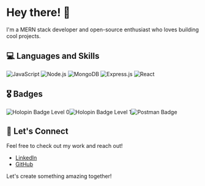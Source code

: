 # Hey there! 👋

I'm a MERN stack developer and open-source enthusiast who loves building cool projects.

## 💻 Languages and Skills 
![JavaScript](https://img.shields.io/badge/JavaScript-%23323330.svg?style=flat-square&logo=javascript&logoColor=F7DF1E)
![Node.js](https://img.shields.io/badge/Node.js-%2345C639.svg?style=flat-square&logo=node.js&logoColor=white)
![MongoDB](https://img.shields.io/badge/MongoDB-%2347A248.svg?style=flat-square&logo=mongodb&logoColor=white)
![Express.js](https://img.shields.io/badge/Express.js-%23404d59.svg?style=flat-square&logo=express&logoColor=white)
![React](https://img.shields.io/badge/React-%2361DAFB.svg?style=flat-square&logo=react&logoColor=black)

## 🎖 Badges
![Holopin Badge Level 0](https://assets.holopin.io/hf2024levels/level0-sloth-code-0-0-0-0.webp)![Holopin Badge Level 1](https://assets.holopin.io/hf2024levels/level1-sloth-code-0-0-0-0.webp)![Postman Badge](https://media.badgr.com/uploads/badges/assertion-ts543W7cSjSsQ8WXDyZNtA.png?versionId=l9u.oPfVJEaTY7.ghdWn4WkTy2x3PfRt)

## 🌟 Let's Connect
Feel free to check out my work and reach out!
- [LinkedIn](https://www.linkedin.com/in/khushi-moon)
- [GitHub](https://github.com/khuushiie)

Let's create something amazing together!

<!--
**khuushiie/khuushiie** is a ✨ _special_ ✨ repository because its `README.md` (this file) appears on your GitHub profile.

Here are some ideas to get you started:

- 🔭 I’m currently working on ...
- 🌱 I’m currently learning ...
- 👯 I’m looking to collaborate on ...
- 🤔 I’m looking for help with ...
- 💬 Ask me about ...
- 📫 How to reach me: ...
- 😄 Pronouns: ...
- ⚡ Fun fact: ...
-->
